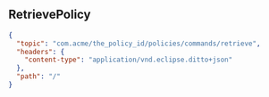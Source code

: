 ## RetrievePolicy

```json
{
  "topic": "com.acme/the_policy_id/policies/commands/retrieve",
  "headers": {
    "content-type": "application/vnd.eclipse.ditto+json"
  },
  "path": "/"
}
```
